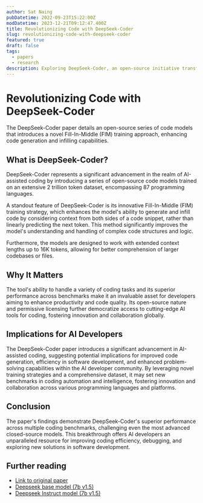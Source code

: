 ```yaml
---
author: Sat Naing
pubDatetime: 2022-09-23T15:22:00Z
modDatetime: 2023-12-21T09:12:47.400Z
title: Revolutionizing Code with DeepSeek-Coder
slug: revolutionizing-code-with-deepseek-coder
featured: true
draft: false
tags:
  - papers
  - research
description: Exploring DeepSeek-Coder, an open-source initiative transforming AI-assisted coding by offering advanced code models to enhance developer productivity and software quality.
---
```


# Revolutionizing Code with DeepSeek-Coder

The DeepSeek-Coder paper details an open-source series of code models that introduces a novel Fill-In-Middle (FIM) training approach, enhancing code generation and infilling capabilities.

## What is DeepSeek-Coder?

DeepSeek-Coder represents a significant advancement in the realm of AI-assisted coding by introducing a series of open-source code models trained on an extensive 2 trillion token dataset, encompassing 87 programming languages.

A standout feature of DeepSeek-Coder is its innovative Fill-In-Middle (FIM) training strategy, which enhances the model's ability to generate and infill code by considering context from both sides of a code snippet, rather than linearly predicting the next token. This method significantly improves the model's understanding and handling of complex code structures and logic.

Furthermore, the models are designed to work with extended context lengths up to 16K tokens, allowing for better comprehension of larger codebases or files.

## Why It Matters

The tool's ability to handle a variety of coding tasks and its superior performance across benchmarks make it an invaluable asset for developers aiming to enhance productivity and code quality. Its open-source nature and permissive licensing further democratize access to cutting-edge AI tools for coding, fostering innovation and collaboration globally.

## Implications for AI Developers

The DeepSeek-Coder paper introduces a significant advancement in AI-assisted coding, suggesting potential implications for improved code generation, efficiency in software development, and enhanced problem-solving capabilities within the AI developer community. By leveraging novel training strategies and a comprehensive dataset, it may set new benchmarks in coding automation and intelligence, fostering innovation and collaboration across various programming languages and platforms.

## Conclusion

The paper's findings demonstrate DeepSeek-Coder's superior performance across multiple coding benchmarks, challenging even the most advanced closed-source models. This breakthrough offers AI developers an unparalleled resource for improving coding efficiency, debugging, and exploring new solutions in software development.

## Further reading

- [Link to original paper](https://arxiv.org/abs/2401.14196)
- [Deepseek base model (7b v1.5)](https://huggingface.co/deepseek-ai/deepseek-coder-7b-base-v1.5)
- [Deepseek Instruct model (7b v1.5)](https://huggingface.co/deepseek-ai/deepseek-coder-7b-instruct-v1.5)
